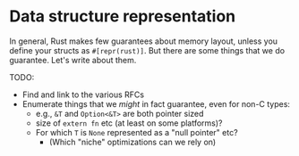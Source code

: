 # Data structure representation

In general, Rust makes few guarantees about memory layout, unless you
define your structs as `#[repr(rust)]`. But there are some things that
we do guarantee. Let's write about them.

TODO:

- Find and link to the various RFCs
- Enumerate things that we *might* in fact guarantee, even for non-C types:
  - e.g., `&T` and `Option<&T>` are both pointer sized
  - size of `extern fn` etc (at least on some platforms)?
  - For which `T` is `None` represented as a "null pointer" etc?
    - (Which "niche" optimizations can we rely on)
